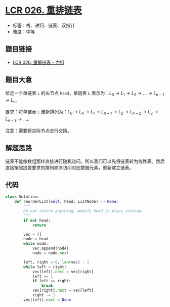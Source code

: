 # [LCR 026. 重排链表](https://leetcode.cn/problems/LGjMqU/)

- 标签：栈、递归、链表、双指针
- 难度：中等

## 题目链接

- [LCR 026. 重排链表 - 力扣](https://leetcode.cn/problems/LGjMqU/)

## 题目大意

给定一个单链表 `L` 的头节点 `head`，单链表 `L` 表示为：$L_0$ -> $L_1$ -> $L_2$ -> ... -> $L_{n-1}$ -> $L_n$。

要求：将单链表 `L` 重新排列为：$L_0$ -> $L_n$ -> $L_1$ -> $L_{n-1}$ -> $L_2$ -> $L_{n-2}$ -> $L_3$ -> $L_{n-3}$ -> ...。

注意：需要将实际节点进行交换。

## 解题思路

链表不能像数组那样直接进行随机访问。所以我们可以先将链表转为线性表。然后直接按照提要要求的排列顺序访问对应数据元素，重新建立链表。

## 代码

```python
class Solution:
    def reorderList(self, head: ListNode) -> None:
        """
        Do not return anything, modify head in-place instead.
        """
        if not head:
            return

        vec = []
        node = head
        while node:
            vec.append(node)
            node = node.next

        left, right = 0, len(vec) - 1
        while left < right:
            vec[left].next = vec[right]
            left += 1
            if left == right:
                break
            vec[right].next = vec[left]
            right -= 1
        vec[left].next = None
```

